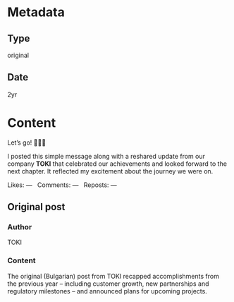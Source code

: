 # Metadata

## Type

original

## Date

2yr

# Content

Let’s go! 🚀🚀🚀

I posted this simple message along with a reshared update from our company **TOKI** that celebrated our achievements and looked forward to the next chapter.  It reflected my excitement about the journey we were on.

Likes: —   Comments: —   Reposts: —

## Original post

### Author

TOKI

### Content

The original (Bulgarian) post from TOKI recapped accomplishments from the previous year – including customer growth, new partnerships and regulatory milestones – and announced plans for upcoming projects.
